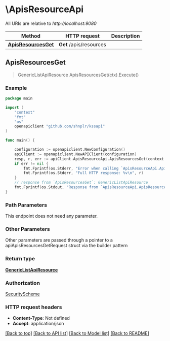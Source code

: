 # \ApisResourceApi

All URIs are relative to *http://localhost:9080*

Method | HTTP request | Description
------------- | ------------- | -------------
[**ApisResourcesGet**](ApisResourceApi.md#ApisResourcesGet) | **Get** /apis/resources | 



## ApisResourcesGet

> GenericListApiResource ApisResourcesGet(ctx).Execute()



### Example

```go
package main

import (
    "context"
    "fmt"
    "os"
    openapiclient "github.com/shnplr/kssapi"
)

func main() {

    configuration := openapiclient.NewConfiguration()
    apiClient := openapiclient.NewAPIClient(configuration)
    resp, r, err := apiClient.ApisResourceApi.ApisResourcesGet(context.Background()).Execute()
    if err != nil {
        fmt.Fprintf(os.Stderr, "Error when calling `ApisResourceApi.ApisResourcesGet``: %v\n", err)
        fmt.Fprintf(os.Stderr, "Full HTTP response: %v\n", r)
    }
    // response from `ApisResourcesGet`: GenericListApiResource
    fmt.Fprintf(os.Stdout, "Response from `ApisResourceApi.ApisResourcesGet`: %v\n", resp)
}
```

### Path Parameters

This endpoint does not need any parameter.

### Other Parameters

Other parameters are passed through a pointer to a apiApisResourcesGetRequest struct via the builder pattern


### Return type

[**GenericListApiResource**](GenericListApiResource.md)

### Authorization

[SecurityScheme](../README.md#SecurityScheme)

### HTTP request headers

- **Content-Type**: Not defined
- **Accept**: application/json

[[Back to top]](#) [[Back to API list]](../README.md#documentation-for-api-endpoints)
[[Back to Model list]](../README.md#documentation-for-models)
[[Back to README]](../README.md)

